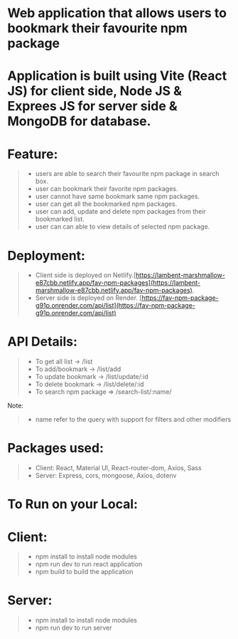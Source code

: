 # Web application that allows users to bookmark their favourite npm package

# Application is built using Vite (React JS) for client side, Node JS & Exprees JS for server side & MongoDB for database.

# Feature:

> * users are able to search their favourite npm package in search box.
> * user can bookmark their favorite npm packages.
> * user cannot have same bookmark same npm packages.
> * user can get all the bookmarked npm packages.
> * user can add, update and delete npm packages from their bookmarked list.
> * user can can able to view details of selected npm package.


# Deployment:

> * Client side is deployed on Netlify.[https://lambent-marshmallow-e87cbb.netlify.app/fav-npm-packages](https://lambent-marshmallow-e87cbb.netlify.app/fav-npm-packages). 
> * Server side is deployed on Render. [https://fav-npm-package-g91p.onrender.com/api/list](https://fav-npm-package-g91p.onrender.com/api/list)

# API Details:

> * To get all list -> /list
> * To add/bookmark -> /list/add
> * To update bookmark -> /list/update/:id
> * To delete bookmark -> /list/delete/:id
> * To search npm package => /search-list/:name/

Note: 
> * name refer to the query with support for filters and other modifiers

# Packages used:

> * Client: React, Material UI, React-router-dom, Axios, Sass
> * Server: Express, cors, mongoose, Axios, dotenv

# To Run on your Local:

# Client:
> * npm install to install node modules
> * npm run dev to run react application
> * npm build to build the application

# Server:
> * npm install to install node modules
> * npm run dev to run server
